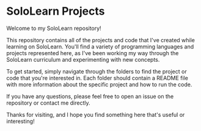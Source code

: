 # SoloLearn Projects

Welcome to my SoloLearn repository!

This repository contains all of the projects and code that I've created while learning on SoloLearn. You'll find a variety of programming languages and projects represented here, as I've been working my way through the SoloLearn curriculum and experimenting with new concepts.

To get started, simply navigate through the folders to find the project or code that you're interested in. Each folder should contain a README file with more information about the specific project and how to run the code.

If you have any questions, please feel free to open an issue on the repository or contact me directly.

Thanks for visiting, and I hope you find something here that's useful or interesting!
